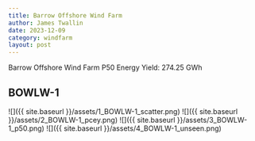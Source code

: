 ```yaml
---
title: Barrow Offshore Wind Farm
author: James Twallin
date: 2023-12-09
category: windfarm
layout: post
---
```

Barrow Offshore Wind Farm P50 Energy Yield: 274.25 GWh

BOWLW-1
-------------
![]({{ site.baseurl }}/assets/1_BOWLW-1_scatter.png)
![]({{ site.baseurl }}/assets/2_BOWLW-1_pcey.png)
![]({{ site.baseurl }}/assets/3_BOWLW-1_p50.png)
![]({{ site.baseurl }}/assets/4_BOWLW-1_unseen.png)

